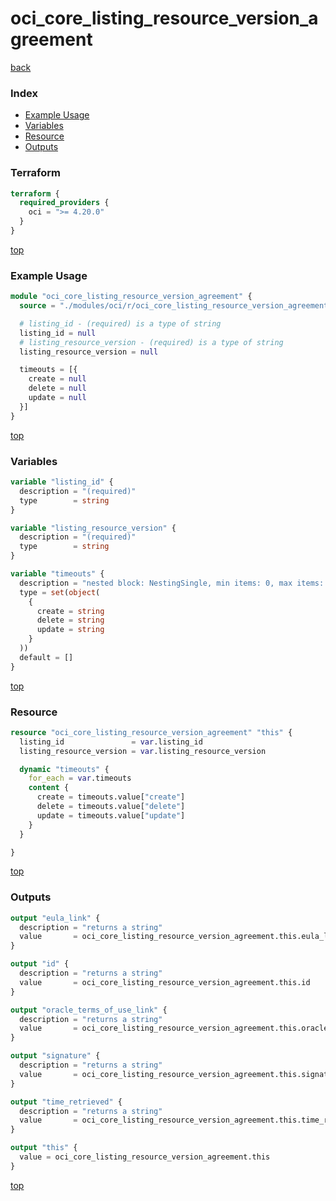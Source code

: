 # oci_core_listing_resource_version_agreement

[back](../oci.md)

### Index

- [Example Usage](#example-usage)
- [Variables](#variables)
- [Resource](#resource)
- [Outputs](#outputs)

### Terraform

```terraform
terraform {
  required_providers {
    oci = ">= 4.20.0"
  }
}
```

[top](#index)

### Example Usage

```terraform
module "oci_core_listing_resource_version_agreement" {
  source = "./modules/oci/r/oci_core_listing_resource_version_agreement"

  # listing_id - (required) is a type of string
  listing_id = null
  # listing_resource_version - (required) is a type of string
  listing_resource_version = null

  timeouts = [{
    create = null
    delete = null
    update = null
  }]
}
```

[top](#index)

### Variables

```terraform
variable "listing_id" {
  description = "(required)"
  type        = string
}

variable "listing_resource_version" {
  description = "(required)"
  type        = string
}

variable "timeouts" {
  description = "nested block: NestingSingle, min items: 0, max items: 0"
  type = set(object(
    {
      create = string
      delete = string
      update = string
    }
  ))
  default = []
}
```

[top](#index)

### Resource

```terraform
resource "oci_core_listing_resource_version_agreement" "this" {
  listing_id               = var.listing_id
  listing_resource_version = var.listing_resource_version

  dynamic "timeouts" {
    for_each = var.timeouts
    content {
      create = timeouts.value["create"]
      delete = timeouts.value["delete"]
      update = timeouts.value["update"]
    }
  }

}
```

[top](#index)

### Outputs

```terraform
output "eula_link" {
  description = "returns a string"
  value       = oci_core_listing_resource_version_agreement.this.eula_link
}

output "id" {
  description = "returns a string"
  value       = oci_core_listing_resource_version_agreement.this.id
}

output "oracle_terms_of_use_link" {
  description = "returns a string"
  value       = oci_core_listing_resource_version_agreement.this.oracle_terms_of_use_link
}

output "signature" {
  description = "returns a string"
  value       = oci_core_listing_resource_version_agreement.this.signature
}

output "time_retrieved" {
  description = "returns a string"
  value       = oci_core_listing_resource_version_agreement.this.time_retrieved
}

output "this" {
  value = oci_core_listing_resource_version_agreement.this
}
```

[top](#index)